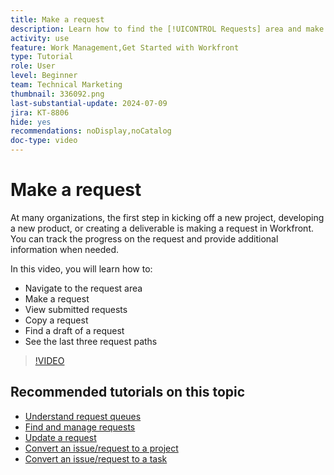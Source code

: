 ```yaml
---
title: Make a request
description: Learn how to find the [!UICONTROL Requests] area and make a request. Then learn how to view submitted and draft requests.
activity: use
feature: Work Management,Get Started with Workfront
type: Tutorial
role: User
level: Beginner
team: Technical Marketing
thumbnail: 336092.png
last-substantial-update: 2024-07-09
jira: KT-8806
hide: yes
recommendations: noDisplay,noCatalog
doc-type: video
---
```

# Make a request

At many organizations, the first step in kicking off a new project, developing a new product, or creating a deliverable is making a request in Workfront. You can track the progress on the request and provide additional information when needed.

In this video, you will learn how to:

* Navigate to the request area
* Make a request
* View submitted requests
* Copy a request
* Find a draft of a request
* See the last three request paths

>[!VIDEO](https://video.tv.adobe.com/v/336092/?quality=12&learn=on)

## Recommended tutorials on this topic

* [Understand request queues](/help/manage-work/request-queues/understand-request-queues.md)
* [Find and manage requests](/help/manage-work/issues-requests/find-requests.md)
* [Update a request](/help/manage-work/issues-requests/update-a-request.md)
* [Convert an issue/request to a project](/help/manage-work/issues-requests/create-a-project-from-a-request.md)
* [Convert an issue/request to a task](/help/manage-work/issues-requests/convert-issues-to-other-work-items.md)
